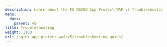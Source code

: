 ```yaml
---
description: Learn about the F5 NGINX App Protect WAF v5 Troubleshooting Guide.
menu:
  docs:
    parent: v5
title: Troubleshooting
weight: 1100
url: /nginx-app-protect-waf/v5/troubleshooting-guide/
---
```

